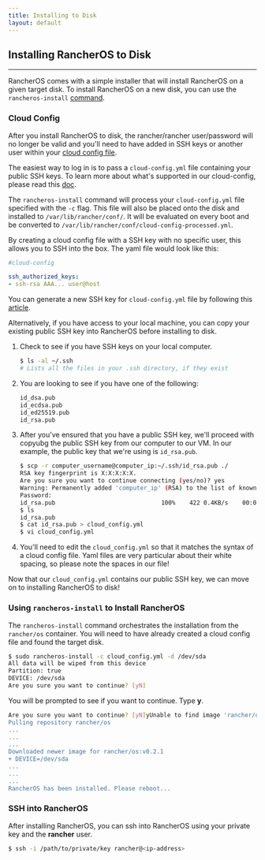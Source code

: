 ```yaml
---
title: Installing to Disk
layout: default
---
```


## Installing RancherOS to Disk
---
RancherOS comes with a simple installer that will install RancherOS on a given target disk. To install RancherOS on a new disk, you can use the `rancheros-install` [command]({{site.baseurl}}/docs/rancheros-tools/rancheros-install). 




### Cloud Config

After you install RancherOS to disk, the rancher/rancher user/password will no longer be valid and you'll need to have added in SSH keys or another user within your [cloud config file]({{site.baseurl}}/docs/cloud-config/).

The easiest way to log in is to pass a `cloud-config.yml` file containing your public SSH keys. To learn more about what's supported in our cloud-config, please read this [doc]({{site.baseurl}}/docs/cloud-config/). 

The `rancheros-install` command will process your `cloud-config.yml` file specified with the `-c` flag. This file will also be placed onto the disk and installed to `/var/lib/rancher/conf/`. It will be evaluated on every boot and be converted to `/var/lib/rancher/conf/cloud-config-processed.yml`. 

By creating a cloud config file with a SSH key with no specific user, this allows you to SSH into the box. The yaml file would look like this:

```yaml
#cloud-config

ssh_authorized_keys:
- ssh-rsa AAA... user@host
```

You can generate a new SSH key for `cloud-config.yml` file by following this [article](https://help.github.com/articles/generating-ssh-keys/). 

Alternatively, if you have access to your local machine, you can copy your existing public SSH key into RancherOS before installing to disk. 

1. Check to see if you have SSH keys on your local computer. 

    ```bash
    $ ls -al ~/.ssh
    # Lists all the files in your .ssh directory, if they exist
    ```
2. You are looking to see if you have one of the following:

    ```bash
    id_dsa.pub
    id_ecdsa.pub
    id_ed25519.pub
    id_rsa.pub
    ```

3. After you've ensured that you have a public SSH key, we'll proceed with copyubg the public SSH key from our computer to our VM. In our example, the public key that we're using is `id_rsa.pub`.

    ```bash
    $ scp -r computer_username@computer_ip:~/.ssh/id_rsa.pub ./
    RSA key fingerprint is X:X:X:X:X.
    Are you sure you want to continue connecting (yes/no)? yes
    Warning: Permanently added 'computer_ip' (RSA) to the list of known hosts. 
    Password: 
    id_rsa.pub                              100%    422 0.4KB/s    00:00
    $ ls
    id_rsa.pub
    $ cat id_rsa.pub > cloud_config.yml
    $ vi cloud_config.yml
    ```

4. You'll need to edit the `cloud_config.yml` so that it matches the syntax of a cloud config file. Yaml files are very particular about their white spacing, so please note the spaces in our file!

Now that our `cloud_config.yml` contains our public SSH key, we can move on to installing RancherOS to disk!

### Using `rancheros-install` to Install RancherOS 

The `rancheros-install` command orchestrates the installation from the `rancher/os` container. You will need to have already created a cloud config file and found the target disk.

```bash
$ sudo rancheros-install -c cloud_config.yml -d /dev/sda 
All data will be wiped from this device
Partition: true
DEVICE: /dev/sda
Are you sure you want to continue? [yN]
```

You will be prompted to see if you want to continue. Type **y**.

```bash
Are you sure you want to continue? [yN]yUnable to find image 'rancher/os:v0.2.1
Pulling repository rancher/os
...
...
...
Downloaded newer image for rancher/os:v0.2.1
+ DEVICE=/dev/sda
...
...
...
RancherOS has been installed. Please reboot...
```

### SSH into RancherOS

After installing RancherOS, you can ssh into RancherOS using your private key and the **rancher** user.

```bash
$ ssh -i /path/to/private/key rancher@<ip-address>
```

